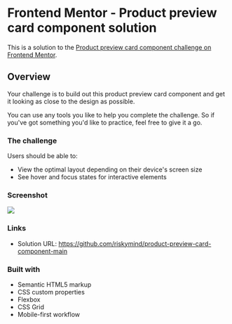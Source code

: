 # Frontend Mentor - Product preview card component solution

This is a solution to the [Product preview card component challenge on Frontend Mentor](https://www.frontendmentor.io/challenges/product-preview-card-component-GO7UmttRfa).

## Overview

Your challenge is to build out this product preview card component and get it looking as close to the design as possible.

You can use any tools you like to help you complete the challenge. So if you've got something you'd like to practice, feel free to give it a go.

### The challenge

Users should be able to:

- View the optimal layout depending on their device's screen size
- See hover and focus states for interactive elements

### Screenshot

![](./design/screenshot1.jpg)

### Links

- Solution URL: https://github.com/riskymind/product-preview-card-component-main
<!-- - Live Site URL: [Add live site URL here](https://your-live-site-url.com) -->

### Built with

- Semantic HTML5 markup
- CSS custom properties
- Flexbox
- CSS Grid
- Mobile-first workflow
